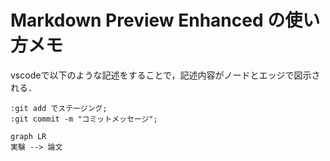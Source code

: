 # Markdown Preview Enhanced の使い方メモ

vscodeで以下のような記述をすることで，記述内容がノードとエッジで図示される．

 ```puml
 :git add でステージング;
 :git commit -m "コミットメッセージ";
 ```

 ```mermaid
 graph LR
 実験 --> 論文
 ```